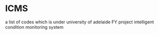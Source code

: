 ICMS
====

a list of codes which is under university of adelaide FY project intelligent condition monitoring system
